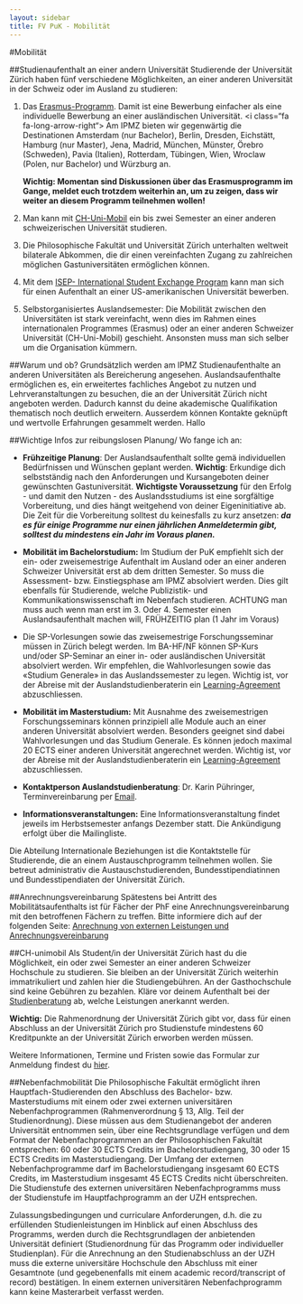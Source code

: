 ```yaml
---
layout: sidebar
title: FV PuK - Mobilität
---
```

#Mobilität

##Studienaufenthalt an einer andern Universität
Studierende der Universität Zürich haben fünf verschiedene Möglichkeiten, an einer anderen Universität in der Schweiz oder im Ausland zu studieren:

1. Das [Erasmus-Programm](http://www.ipmz.uzh.ch/Studium/Mobilitaet/ErasmusProgramm.html). Damit ist eine Bewerbung einfacher als eine individuelle Bewerbung an einer ausländischen Universität. <i class=“fa fa-long-arrow-right“></i> Am IPMZ bieten wir gegenwärtig die Destinationen Amsterdam (nur Bachelor), Berlin, Dresden, Eichstätt, Hamburg (nur Master), Jena, Madrid, München, Münster, Örebro (Schweden), Pavia (Italien), Rotterdam, Tübingen, Wien, Wroclaw (Polen, nur Bachelor) und Würzburg an.

   **Wichtig: Momentan sind Diskussionen über das Erasmusprogramm im Gange, meldet euch trotzdem weiterhin an, um zu zeigen, dass wir weiter an diesem Programm teilnehmen wollen!**
   
2. Man kann mit [CH-Uni-Mobil](http://www.ipmz.uzh.ch/Studium/Mobilitaet/Mobil.html) ein bis zwei Semester an einer anderen schweizerischen Universität studieren.
3. Die Philosophische Fakultät und Universität Zürich unterhalten weltweit bilaterale Abkommen, die dir einen vereinfachten Zugang zu zahlreichen möglichen Gastuniversitäten ermöglichen können.
4. Mit dem [ISEP- International Student Exchange Program](http://www.int.uzh.ch/in/program/isep.html) kann man sich für einen Aufenthalt an einer US-amerikanischen Universität bewerben.
5. Selbstorganisiertes Auslandsemester:
   Die Mobilität zwischen den Universitäten ist stark vereinfacht, wenn dies im Rahmen eines internationalen Programmes (Erasmus) oder an einer anderen Schweizer Universität (CH-Uni-Mobil) geschieht. Ansonsten muss man sich selber um die Organisation kümmern.

##Warum und ob?
Grundsätzlich werden am IPMZ Studienaufenthalte an anderen Universitäten als Bereicherung angesehen. Auslandsaufenthalte ermöglichen es, ein erweitertes fachliches Angebot zu nutzen und Lehrveranstaltungen zu besuchen, die an der Universität Zürich nicht angeboten werden. Dadurch kannst du deine akademische Qualifikation thematisch noch deutlich erweitern. Ausserdem können Kontakte geknüpft und wertvolle Erfahrungen gesammelt werden. Hallo

##Wichtige Infos zur reibungslosen Planung/ Wo fange ich an:
* **Frühzeitige Planung**: Der Auslandsaufenthalt sollte gemä individuellen Bedürfnissen und Wünschen geplant werden. 
  **Wichtig**: Erkundige dich  selbstständig nach den Anforderungen und Kursangeboten deiner gewünschten Gastuniversität. <i class="fa fa-long-arrow-right"></i> **Wichtigste Voraussetzung** für den Erfolg - und damit den Nutzen - des Auslandsstudiums ist eine sorgfältige Vorbereitung, und dies hängt weitgehend von deiner Eigeninitiative ab. Die Zeit für die Vorbereitung solltest du keinesfalls zu kurz ansetzen: **_da es für einige Programme nur einen jährlichen Anmeldetermin gibt, solltest du mindestens ein Jahr im Voraus planen._**
  
* **Mobilität im Bachelorstudium:** Im Studium der PuK empfiehlt sich der ein- oder zweisemestrige Aufenthalt im Ausland oder an einer anderen Schweizer Universität erst ab dem dritten Semester. So muss die Assessment- bzw. Einstiegsphase am IPMZ absolviert werden. Dies gilt ebenfalls für Studierende, welche Publizistik- und Kommunikationswissenschaft im Nebenfach studieren. ACHTUNG man muss auch wenn man erst im 3. Oder 4. Semester einen Auslandsaufenthalt machen will, FRÜHZEITIG plan (1 Jahr im Voraus)

* Die SP-Vorlesungen sowie das zweisemestrige Forschungsseminar müssen in Zürich belegt werden. Im BA-HF/NF können SP-Kurs und/oder SP-Seminar an einer in- oder ausländischen Universität absolviert werden. Wir empfehlen, die Wahlvorlesungen sowie das «Studium Generale» in das Auslandssemester zu legen. Wichtig ist, vor der Abreise mit der Auslandstudienberaterin ein [Learning-Agreement](http://www.int.uzh.ch/out/information/learningagreement.html) abzuschliessen.

* **Mobilität im Masterstudium:** Mit Ausnahme des zweisemestrigen Forschungsseminars können prinzipiell alle Module auch an einer anderen Universität absolviert werden. Besonders geeignet sind dabei Wahlvorlesungen und das Studium Generale. Es können jedoch maximal 20 ECTS einer anderen Universität angerechnet werden. Wichtig ist, vor der Abreise mit der Auslandstudienberaterin ein [Learning-Agreement](http://www.int.uzh.ch/out/information/learningagreement.html) abzuschliessen.

* **Kontaktperson Auslandstudienberatung**: Dr. Karin Pühringer, Terminvereinbarung per <a href="mailto: mobilitaet@ipmz.uzh.ch" target="_top">Email</a>.

* **Informationsveranstaltungen:** Eine Informationsveranstaltung findet jeweils im Herbstsemester anfangs Dezember statt. Die Ankündigung erfolgt über die Mailingliste.

Die Abteilung Internationale Beziehungen ist die Kontaktstelle für Studierende, die an einem Austauschprogramm teilnehmen wollen. Sie betreut administrativ die Austauschstudierenden, Bundesstipendiatinnen und Bundesstipendiaten der Universität Zürich.

##Anrechnungsvereinbarung
Spätestens bei Antritt des Mobilitätsaufenthalts ist für Fächer der PhF eine Anrechnungsvereinbarung mit den betroffenen Fächern zu treffen. Bitte informiere dich auf der folgenden Seite: [Anrechnung von externen Leistungen und Anrechnungsvereinbarung](http://www.phil.uzh.ch/studium/mobilitaet/studierendephf.html)

##CH-unimobil
Als Student/in der Universität Zürich hast du die Möglichkeit, ein oder zwei Semester an einer anderen Schweizer Hochschule zu studieren. Sie bleiben an der Universität Zürich weiterhin immatrikuliert und zahlen hier die Studiengebühren. An der Gasthochschule sind keine Gebühren zu bezahlen. Kläre vor deinem Aufenthalt bei der [Studienberatung](http://www.phil.uzh.ch/studium/studienberatung.html#111) ab, welche Leistungen anerkannt werden. 

**Wichtig:** Die Rahmenordnung der Universität Zürich gibt vor, dass für einen Abschluss an der Universität Zürich pro Studienstufe mindestens 60 Kreditpunkte an der Universität Zürich erworben werden müssen.

Weitere Informationen, Termine und Fristen sowie das Formular zur Anmeldung findest du [hier](http://www.uzh.ch/studies/mobility/ch-unimobil.html).

##Nebenfachmobilität
Die Philosophische Fakultät ermöglicht ihren Hauptfach-Studierenden den Abschluss des Bachelor- bzw. Masterstudiums mit einem oder zwei externen universitären Nebenfachprogrammen (Rahmenverordnung § 13, Allg. Teil der Studienordnung). Diese müssen aus dem Studienangebot der anderen Universität entnommen sein, über eine Rechtsgrundlage verfügen und dem Format der Nebenfachprogrammen an der Philosophischen Fakultät entsprechen: 60 oder 30 ECTS Credits im Bachelorstudiengang, 30 oder 15 ECTS Credits im Masterstudiengang. Der Umfang der externen Nebenfachprogramme darf im Bachelorstudiengang insgesamt 60 ECTS Credits, im Masterstudium insgesamt 45 ECTS Credits nicht überschreiten. Die Studienstufe des externen universitären Nebenfachprogramms muss der Studienstufe im Hauptfachprogramm an der UZH entsprechen.

Zulassungsbedingungen und curriculare Anforderungen, d.h. die zu erfüllenden Studienleistungen im Hinblick auf einen Abschluss des Programms, werden durch die Rechtsgrundlagen der anbietenden Universität definiert (Studienordnung für das Programm oder individueller Studienplan). Für die Anrechnung an den Studienabschluss an der UZH muss die externe universitäre Hochschule den Abschluss mit einer Gesamtnote (und gegebenenfalls mit einem academic record/transcript of record) bestätigen. In einem externen universitären Nebenfachprogramm kann keine Masterarbeit verfasst werden.